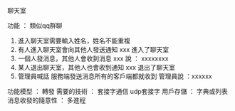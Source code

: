 聊天室 

功能 ： 類似qq群聊
1. 進入聊天室需要輸入姓名，姓名不能重複
2. 有人進入聊天室會向其他人發送通知
   xxx 進入了聊天室
3. 一個人發消息，其他人會收到消息
   xxx 說 ： xxxxxxxx
4. 某人退出聊天室，其他人也會收到通知
   xxx 退出了聊天室
5. 管理員喊話 服務端發送消息所有的客戶端都就收到
   管理員說 ：xxxxxx

功能模型 ： 轉發
需要的技術 ： 套接字通信 udp套接字
用戶存儲 ： 字典或列表
消息收發的隨意性 ： 多進程
